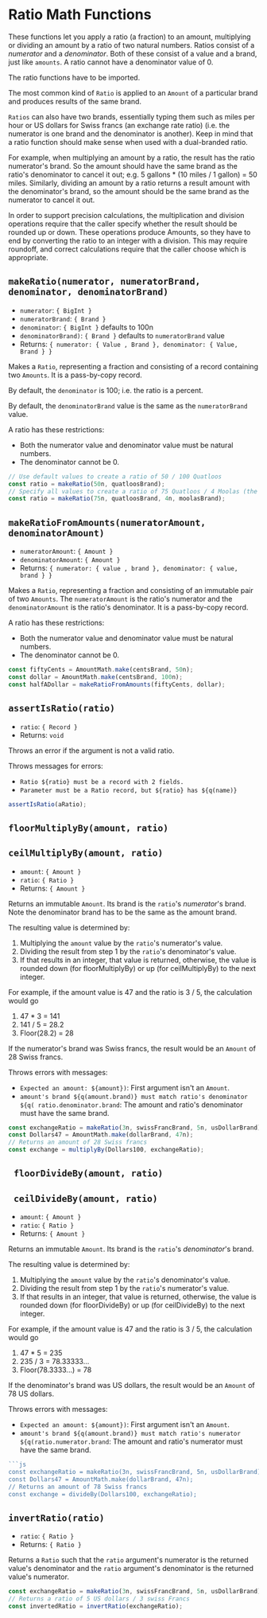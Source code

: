 # Ratio Math Functions

These functions let you apply a ratio (a fraction) to an amount, multiplying or
dividing an amount by a ratio of two natural numbers. Ratios consist of a
*numerator* and a *denominator*. Both of these consist of a value and a brand,
just like `amounts`. A ratio cannot have a denominator value of 0.

The ratio functions have to be imported.

The most common kind of `Ratio` is applied to an `Amount` of a particular brand
and produces results of the same brand.

`Ratios` can also have two brands, essentially typing them such as miles per
hour or US dollars for Swiss francs (an exchange rate ratio) (i.e. the numerator
is one brand and the denominator is another). Keep in mind that a ratio function
should make sense when used with a dual-branded ratio.

For example, when multiplying an amount by a ratio, the result has the ratio
numerator's brand.  So the amount should have the same brand as the ratio's
denominator to cancel it out; e.g. 5 gallons * (10 miles / 1 gallon) = 50
miles. Similarly, dividing an amount by a ratio returns a result amount with the
denominator's brand, so the amount should be the same brand as the numerator to
cancel it out.

In order to support precision calculations, the multiplication and division
operations require that the caller specify whether the result should be rounded
up or down. These operations produce Amounts, so they have to end by converting
the ratio to an integer with a division. This may require roundoff, and correct
calculations require that the caller choose which is appropriate.

## `makeRatio(numerator, numeratorBrand, denominator, denominatorBrand)`
- `numerator`: `{ BigInt }`
- `numeratorBrand`: `{ Brand }`
- `denominator`: `{ BigInt }` defaults to 100n
- `denominatorBrand)`: `{ Brand }`  defaults to `numeratorBrand` value
- Returns: `{ numerator: { Value , Brand }, denominator: { Value, Brand } }` 

Makes a `Ratio`, representing a fraction and consisting of a record containing
two `Amounts`. It is a pass-by-copy record. 

By default, the `denominator` is 100; i.e. the ratio is a percent. 

By default, the `denominatorBrand` value is the same as the `numeratorBrand`
value. 

A ratio has these restrictions: 
- Both the numerator value and denominator value must be natural numbers. 
- The denominator cannot be 0. 

```js
// Use default values to create a ratio of 50 / 100 Quatloos
const ratio = makeRatio(50n, quatloosBrand);
// Specify all values to create a ratio of 75 Quatloos / 4 Moolas (the current exchange rate)
const ratio = makeRatio(75n, quatloosBrand, 4n, moolasBrand);
```

## `makeRatioFromAmounts(numeratorAmount, denominatorAmount)`
- `numeratorAmount`: `{ Amount }`
- `denominatorAmount`: `{ Amount }`
- Returns: `{ numerator: { value , brand }, denominator: { value, brand } }` 

Makes a `Ratio`, representing a fraction and consisting of an immutable pair 
of two `Amounts`.  The `numeratorAmount` is the ratio's numerator and
the `denominatorAmount` is the ratio's denominator. It is a pass-by-copy 
record. 

A ratio has these restrictions: 
- Both the numerator value and denominator value must be natural numbers. 
- The denominator cannot be 0. 

```js
const fiftyCents = AmountMath.make(centsBrand, 50n);
const dollar = AmountMath.make(centsBrand, 100n);
const halfADollar = makeRatioFromAmounts(fiftyCents, dollar);
```

## `assertIsRatio(ratio)`
- `ratio`: `{ Record }`
- Returns: `void`

Throws an error if the argument is not a valid ratio.

Throws messages for errors:
- `Ratio ${ratio} must be a record with 2 fields.`
- `Parameter must be a Ratio record, but ${ratio} has ${q(name)}`

```js
assertIsRatio(aRatio);
```

## `floorMultiplyBy(amount, ratio)`
## `ceilMultiplyBy(amount, ratio)`
- `amount`: `{ Amount }`
- `ratio`: `{ Ratio }`
- Returns: `{ Amount }`

Returns an immutable `Amount`.  Its brand is the `ratio`'s *numerator*'s brand.
Note the denominator brand has to be the same as the amount brand.

The resulting value is determined by:
1. Multiplying the `amount` value by the `ratio`'s numerator's value.
2. Dividing the result from step 1 by the `ratio`'s denominator's value.
3. If that results in an integer, that value is returned, otherwise, the value
  is rounded down (for floorMultiplyBy) or up (for ceilMultiplyBy) to the next
  integer.

For example, if the amount value is 47 and the ratio is 3 / 5, the calculation
would go
1. 47 * 3 = 141
2. 141 / 5 = 28.2
3. Floor(28.2) = 28

If the numerator's brand was Swiss francs, the result would be an `Amount` of
28 Swiss francs.

Throws errors with messages: 
- `Expected an amount: ${amount})`:  First argument isn't an `Amount`. 
- `amount's brand ${q(amount.brand)} must match ratio's denominator ${q(
  ratio.denominator.brand`: The amount and ratio's denominator must have the same brand. 
    
```js
const exchangeRatio = makeRatio(3n, swissFrancBrand, 5n, usDollarBrand);
const Dollars47 = AmountMath.make(dollarBrand, 47n);
// Returns an amount of 28 Swiss francs
const exchange = multiplyBy(Dollars100, exchangeRatio);
```

## ` floorDivideBy(amount, ratio)`
## ` ceilDivideBy(amount, ratio)`
- `amount`: `{ Amount }`
- `ratio`: `{ Ratio }`
- Returns: `{ Amount }`

Returns an immutable `Amount`.  Its brand is the `ratio`'s *denominator*'s brand.

The resulting value is determined by:
1. Multiplying the `amount` value by the `ratio`'s denominator's value.
2. Dividing the result from step 1 by the `ratio`'s numerator's value.
3. If that results in an integer, that value is returned, otherwise, the value
  is rounded down (for floorDivideBy) or up (for ceilDivideBy) to the next
  integer.

For example, if the amount value is 47 and the ratio is 3 / 5, the calculation
would go
1. 47 * 5 = 235
2. 235 / 3 = 78.33333...
3. Floor(78.3333...) = 78

If the denominator's brand was US dollars, the result would be an `Amount` of
78 US dollars.

Throws errors with messages: 
- `Expected an amount: ${amount})`:  First argument isn't an `Amount`. 
- `amount's brand ${q(amount.brand)} must match ratio's numerator ${q(ratio.numerator.brand`: The 
  amount and ratio's numerator must have the same brand. 
  
```js
```js
const exchangeRatio = makeRatio(3n, swissFrancBrand, 5n, usDollarBrand);
const Dollars47 = AmountMath.make(dollarBrand, 47n);
// Returns an amount of 78 Swiss francs
const exchange = divideBy(Dollars100, exchangeRatio);
```

## `invertRatio(ratio)`
- `ratio`: `{ Ratio }`
- Returns: `{ Ratio }`

Returns a `Ratio` such that the `ratio` argument's numerator is the returned value's
denominator and the `ratio` argument's denominator is the returned value's numerator.

```js
const exchangeRatio = makeRatio(3n, swissFrancBrand, 5n, usDollarBrand);
// Returns a ratio of 5 US dollars / 3 swiss Francs
const invertedRatio = invertRatio(exchangeRatio);

